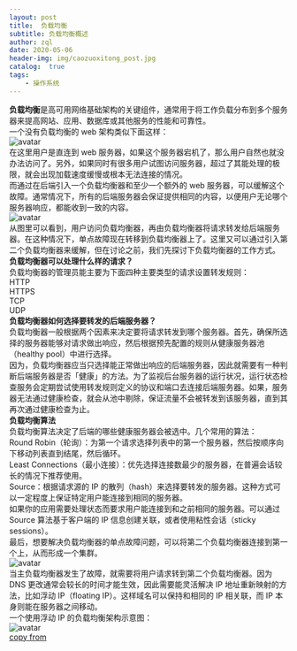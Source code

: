 ```yaml
---
layout: post
title:  负载均衡
subtitle: 负载均衡概述
author: zql
date: 2020-05-06
header-img: img/caozuoxitong_post.jpg
catalog:  true
tags:
    - 操作系统
---  
```

**负载均衡**是高可用网络基础架构的关键组件，通常用于将工作负载分布到多个服务器来提高网站、应用、数据库或其他服务的性能和可靠性。  
一个没有负载均衡的 web 架构类似下面这样：  
![avatar](https://pic3.zhimg.com/80/v2-6a7f624cd5e776a6b0b05a051e65666e_720w.jpg)  
在这里用户是直连到 web 服务器，如果这个服务器宕机了，那么用户自然也就没办法访问了。另外，如果同时有很多用户试图访问服务器，超过了其能处理的极限，就会出现加载速度缓慢或根本无法连接的情况。  
而通过在后端引入一个负载均衡器和至少一个额外的 web 服务器，可以缓解这个故障。通常情况下，所有的后端服务器会保证提供相同的内容，以便用户无论哪个服务器响应，都能收到一致的内容。  
![avatar](https://pic3.zhimg.com/v2-6aa2607e04cc9d2f0d448f9fa80b2ae2_r.jpg)  
从图里可以看到，用户访问负载均衡器，再由负载均衡器将请求转发给后端服务器。在这种情况下，单点故障现在转移到负载均衡器上了。这里又可以通过引入第二个负载均衡器来缓解，但在讨论之前，我们先探讨下负载均衡器的工作方式。  
**负载均衡器可以处理什么样的请求？**  
负载均衡器的管理员能主要为下面四种主要类型的请求设置转发规则：  
HTTP  
HTTPS  
TCP  
UDP  
**负载均衡器如何选择要转发的后端服务器？**  
负载均衡器一般根据两个因素来决定要将请求转发到哪个服务器。首先，确保所选择的服务器能够对请求做出响应，然后根据预先配置的规则从健康服务器池（healthy pool）中进行选择。  
因为，负载均衡器应当只选择能正常做出响应的后端服务器，因此就需要有一种判断后端服务器是否「健康」的方法。为了监视后台服务器的运行状况，运行状态检查服务会定期尝试使用转发规则定义的协议和端口去连接后端服务器。如果，服务器无法通过健康检查，就会从池中剔除，保证流量不会被转发到该服务器，直到其再次通过健康检查为止。  
**负载均衡算法**  
负载均衡算法决定了后端的哪些健康服务器会被选中。几个常用的算法：  
Round Robin（轮询）：为第一个请求选择列表中的第一个服务器，然后按顺序向下移动列表直到结尾，然后循环。  
Least Connections（最小连接）：优先选择连接数最少的服务器，在普遍会话较长的情况下推荐使用。  
Source：根据请求源的 IP 的散列（hash）来选择要转发的服务器。这种方式可以一定程度上保证特定用户能连接到相同的服务器。  
如果你的应用需要处理状态而要求用户能连接到和之前相同的服务器。可以通过 Source 算法基于客户端的 IP 信息创建关联，或者使用粘性会话（sticky sessions）。  
最后，想要解决负载均衡器的单点故障问题，可以将第二个负载均衡器连接到第一个上，从而形成一个集群。  
![avatar](https://pic2.zhimg.com/80/v2-b3e69e976b5577457fcefc58f941fb8d_720w.jpg)  
当主负载均衡器发生了故障，就需要将用户请求转到第二个负载均衡器。因为 DNS 更改通常会较长的时间才能生效，因此需要能灵活解决 IP 地址重新映射的方法，比如浮动 IP（floating IP）。这样域名可以保持和相同的 IP 相关联，而 IP 本身则能在服务器之间移动。  
一个使用浮动 IP 的负载均衡架构示意图：  
![avatar](https://pic3.zhimg.com/v2-3661c2082103036ecb23a3f29be740be_b.webp)  
[copy from](https://zhuanlan.zhihu.com/p/32841479)  
